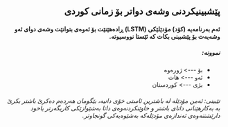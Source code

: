 ## <div dir="rtl">پێشبینیکردنی وشەی دواتر بۆ زمانی کوردی</div>

#### <div dir="rtl">ئەم بەرنامەیە (کۆد) مۆدێلێکی (LSTM) ڕادەهێنێت بۆ ئەوەی بتوانێت وشەی دوای ئەو وشەیەت بۆ پێشبینی بکات کە ئێستا نووسیوتە.</div>


##### <div dir="rtl">نموونە:</div>

<div dir="rtl">
  <ul dir="rtl">
  <li dir="rtl">بۆ ---> ژورەوە</li>
  <li dir="rtl">ئەو ---> هات</li>
  <li dir="rtl">بژی ---> کوردستان</li>
</ul>
</div>

###### <div dir="rtl">تێبینی: ئەمن مۆدێلە لە باشترین ئاستی خۆی دانیە، بێگومان هەردەم دەکرێ باشتر بکرێ بە بەکارهێنانی داتای باشتر و خاوێنکردنەوەی داتا بەشێوازێکی کاریگەرتر یاخود دارێشتنەوەی ئەندازەی مۆدێلەکە بەشێوەیەکی گونجاوتر.</div>
